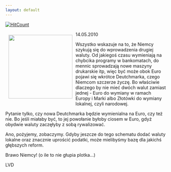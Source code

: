 ```yaml
---
layout: default
---
```


[![HitCount](http://hits.dwyl.io/czystakraina/{{post.url}}.svg)](http://hits.dwyl.io/czystakraina/{{post.url}})

<p><img src="{{site.baseurl}}\articles\pictures\465.eurodm.jpg" align="left" style="margin: 10px 10px" width="200"><!--32-->
14.05.2010</p><p>Wszystko wskazuje na to, że Niemcy szykują się do wprowadzenia drugiej waluty. Od jakiegoś czasu wymieniają na chybcika programy w bankomatach, do mennic sprowadzają nowe maszyny drukarskie itp, więc być może obok Euro pojawi się wkrótce Deutchmarka, czego Niemcom szczerze życzę. Bo właściwie dlaczego by nie mieć dwóch walut zamiast jednej - Euro do wymiany w ramach Europy i Marki albo Złotówki do wymiany lokalnej, czyli narodowej. </p><p>Pytanie tylko, czy nowa Deutchmarka będzie wymienialna na Euro, czy też nie. Bo jeśli miałaby być, to jej powołanie byłoby ciosem w Euro, gdyż obydwie waluty zaczęłyby z sobą rywalizować.</p><p>Ano, pożyjemy, zobaczymy. Gdyby  jeszcze do tego schematu dodać waluty lokalne oraz znacznie uprościć podatki, może mielibyśmy bazę dla jakichś głębszych reform. </p><p>Brawo Niemcy! (o ile to nie głupia plotka...)</p><p>LVD</p>